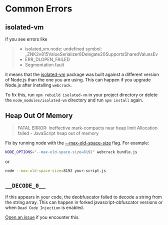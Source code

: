 # Common Errors

## isolated-vm

If you see errors like

> - isolated_vm.node: undefined symbol: \_ZNK2v815ValueSerializer8Delegate20SupportsSharedValuesEv
> - ERR_DLOPEN_FAILED
> - Segmentation fault

it means that the [isolated-vm](https://github.com/laverdet/isolated-vm) package was built against a different version of Node.js than the one you are using. This can happen if you upgrade Node.js after installing `webcrack`.

To fix this, run `npm rebuild isolated-vm` in your project directory or delete the `node_modules/isolated-vm` directory and run `npm install` again.

## Heap Out Of Memory

> FATAL ERROR: Ineffective mark-compacts near heap limit Allocation failed - JavaScript heap out of memory

Fix by running node with the [--max-old-space-size](https://nodejs.org/api/cli.html#--max-old-space-sizesize-in-megabytes) flag. For example:

```sh
NODE_OPTIONS="--max-old-space-size=8192" webcrack bundle.js
```

or

```sh
node --max-old-space-size=8192 your-script.js
```

## `__DECODE_0__`

If this appears in your code, the deobfuscator failed to decode a string from the string array.
This can happen in forked javascript-obfuscator versions or when `Dead Code Injection` is enabled.

[Open an issue](https://github.com/j4k0xb/webcrack/issues/new?assignees=&labels=bug&projects=&template=bug_report.yml) if you encounter this.
